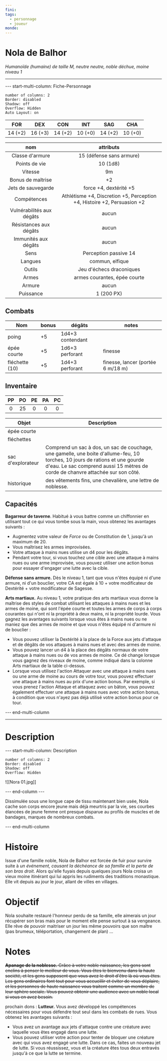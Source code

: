 ```yaml
---
fini: 
tags:
  - personnage
  - joueur
monde:
---
```

# Nola de Balhor
*Humanoïde (humaine) de taille M, neutre neutre, noble déchue, moine niveau 1* 
___
--- start-multi-column: Fiche-Personnage  
```column-settings  
number of columns: 2
Border: disabled
Shadow: off
Overflow: Hidden
Auto Layout: on
```

|   FOR   |   DEX   |   CON   |   INT   |   SAG   |   CHA   |
| :-----: | :-----: | :-----: | :-----: | :-----: | :-----: |
| 14 (+2) | 16 (+3) | 14 (+2) | 10 (+0) | 14 (+2) | 10 (+0) |

|            nom            |                                attributs                                |
| :-----------------------: | :---------------------------------------------------------------------: |
|      Classe d'armure      |                        15 (défense sans armure)                         |
|       Points de vie       |                                10 (1d8)                                 |
|          Vitesse          |                                   9m                                    |
|     Bonus de maîtrise     |                                   +2                                    |
|    Jets de sauvegarde     |                         force +4, dextérité +5                          |
|        Compétences        | Athlétisme +4, Discretion +5, Perception +4, Histoire +2, Persuasion +2 |
| Vulnérabilités aux dégâts |                                  aucun                                  |
|  Résistances aux dégâts   |                                  aucun                                  |
|   Immunités aux dégâts    |                                  aucun                                  |
|           Sens            |                          Perception passive 14                          |
|          Langues          |                             commun, elfique                             |
|          Outils           |                        Jeu d'échecs draconiques                         |
|           Armes           |                      armes courantes, épée courte                       |
|          Armure           |                                  aucun                                  |
|         Puissance         |                               1 (200 PX)                                |
## Combats

| Nom            | bonus | dégâts           | notes                             |
| -------------- | ----- | ---------------- | --------------------------------- |
| poing          | +5    | 1d4+3 contendant |                                   |
| épée courte    | +5    | 1d6+3 perforant  | finesse                           |
| fléchette (10) | +5    | 1d4+3 perforant  | finesse, lancer (portée 6 m/18 m) |
## Inventaire

| PP  | PO  | PE  | PA  | PC  |
| :-: | :-: | :-: | :-: | :-: |
|  0  | 25  |  0  |  0  |  0  |

| Objet             | Description                                                                                                                                                                                                     |
| ----------------- | --------------------------------------------------------------------------------------------------------------------------------------------------------------------------------------------------------------- |
| épée courte       |                                                                                                                                                                                                                 |
| fléchettes        |                                                                                                                                                                                                                 |
| sac d'explorateur | Comprend un sac à dos, un sac de couchage, une gamelle, une boite d'allume-feu, 10 torches, 10 jours de rations et une gourde d'eau. Le sac comprend aussi 15 mètres de corde de chanvre attachée sur son côté. |
| historique        | des vêtements fins, une chevalière, une lettre de noblesse.                                                                                                                                                     |
## Capacités
**Bagarreur de taverne**. Habitué à vous battre comme un chiffonnier en utilisant tout ce qui vous tombe sous la main, vous obtenez les avantages suivants : 
- Augmentez votre valeur de *Force* ou de Constitution de 1, jusqu'à un maximum de 20. 
- Vous maîtrisez les armes improvisées. 
- Votre attaque à mains nues utilise un d4 pour les dégâts. 
- Pendant votre tour, si vous touchez une cible avec une attaque à mains nues ou une arme improvisée, vous pouvez utiliser une action bonus pour essayer d'engager une lutte avec la cible.  

**Défense sans armure.** Dès le niveau 1, tant que vous n'êtes équipé ni d'une armure, ni d'un bouclier, votre CA est égale à 10 + votre modificateur de Dextérité + votre modificateur de Sagesse.

**Arts martiaux.** Au niveau 1, votre pratique des arts martiaux vous donne la maîtrise des styles de combat utilisant les attaques à mains nues et les armes de moine, qui sont l'épée courte et toutes les armes de corps à corps courantes qui n'ont ni la propriété à deux mains, ni la propriété lourde. Vous gagnez les avantages suivants lorsque vous êtes à mains nues ou ne maniez que des armes de moine et que vous n'êtes équipé ni d'armure ni de bouclier :
- Vous pouvez utiliser la Dextérité à la place de la Force aux jets d'attaque et de dégâts de vos attaques à mains nues et avec des armes de moine.
- Vous pouvez lancer un d4 à la place des dégâts normaux de votre attaque à mains nues ou de vos armes de moine. Ce dé change lorsque vous gagnez des niveaux de moine, comme indiqué dans la colonne Arts martiaux de la table ci-dessus.
- Lorsque vous utilisez l'action Attaquer avec une attaque à mains nues ou une arme de moine au cours de votre tour, vous pouvez effectuer une attaque à mains nues au prix d'une action bonus. Par exemple, si vous prenez l'action Attaque et attaquez avec un bâton, vous pouvez également effectuer une attaque à mains nues avec votre action bonus, à condition que vous n'ayez pas déjà utilisé votre action bonus pour ce tour.

--- end-multi-column

---
# Description
--- start-multi-column: Description
```column-settings  
number of columns: 2
Border: disabled
Shadow: off
Overflow: Hidden
```

![[Nora 01.jpg]]

--- end-column ---

Dissimulée sous une longue cape de tissu maintenant bien usée, Nola cache son corps encore jeune mais déjà meurtris par la vie, ses courbes élancées de jeune femme ont presque disparue au profils de muscles et de bandages, marques de nombreux combats.

--- end-multi-column
# Histoire
Issue d'une famille noble, Nola de Balhor est forcée de fuir pour survire suite à *un événement, causant la déchéance de sa famille et la perte de son bras droit*. Alors qu'elle fuyais depuis quelques jours Nola croisa un vieux moine itinérant qui lui appris les rudiments des traditions monastique. Elle vit depuis au jour le jour, allant de villes en villages.
# Objectif
Nola souhaite restauré l'honneur perdu de sa famille, elle aimerais un jour récupérer son bras mais pour le moment elle pense surtout à sa vengeance. Elle rêve de pouvoir maitriser un jour les même pouvoirs que son maître (pas brumeux, téléportation, changement de plan) ... 

# Notes
~~**Apanage de la noblesse.** Grâce à votre noble naissance, les gens sont enclins à penser le meilleur de vous. Vous êtes le bienvenu dans la haute société, et les gens supposent que vous avez le droit d'être là où vous êtes. Les gens ordinaires font tout pour vous accueillir et éviter de vous déplaire, et les personnes de haute naissance vous traitent comme un membre de leur sphère sociale. Vous pouvez obtenir une audience avec un noble local si vous en avez besoin.~~

prochain dons : 
**Lutteur.** Vous avez développé les compétences nécessaires pour vous défendre tout seul dans les combats de rues. Vous obtenez les avantages suivants : 
- Vous avez un avantage aux jets d'attaque contre une créature avec laquelle vous êtes engagé dans une lutte. 
- Vous pouvez utiliser votre action pour tenter de bloquer une créature avec qui vous avez engagé une lutte. Dans ce cas, faites un nouveau jet de lutte. Si vous réussissez, vous et la créature êtes tous deux entravés jusqu'à ce que la lutte se termine.

